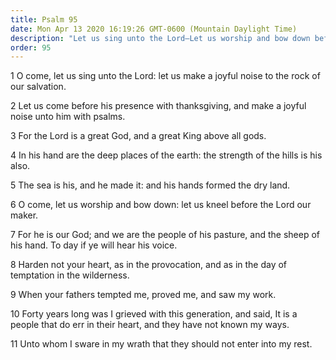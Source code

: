 ```yaml
---
title: Psalm 95
date: Mon Apr 13 2020 16:19:26 GMT-0600 (Mountain Daylight Time)
description: "Let us sing unto the Lord—Let us worship and bow down before Him—Israel provoked the Lord and failed to enter into His rest."
order: 95
---
```


1 O come, let us sing unto the Lord: let us make a joyful noise to the rock of our salvation.

2 Let us come before his presence with thanksgiving, and make a joyful noise unto him with psalms.

3 For the Lord is a great God, and a great King above all gods.

4 In his hand are the deep places of the earth: the strength of the hills is his also.

5 The sea is his, and he made it: and his hands formed the dry land.

6 O come, let us worship and bow down: let us kneel before the Lord our maker.

7 For he is our God; and we are the people of his pasture, and the sheep of his hand. To day if ye will hear his voice.

8 Harden not your heart, as in the provocation, and as in the day of temptation in the wilderness.

9 When your fathers tempted me, proved me, and saw my work.

10 Forty years long was I grieved with this generation, and said, It is a people that do err in their heart, and they have not known my ways.

11 Unto whom I sware in my wrath that they should not enter into my rest.
